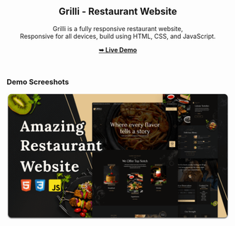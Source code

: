 <div align="center">

  <h2 align="center">Grilli - Restaurant Website</h2>

  Grilli is a fully responsive restaurant website, <br />Responsive for all devices, build using HTML, CSS, and JavaScript.

  <a href="https://nethuh.github.io/Restaurant_Website/"><strong>➥ Live Demo</strong></a>

</div>

<br />

### Demo Screeshots

![Grilli Desktop Demo](./readme-images/desktop.png "Desktop Demo")
